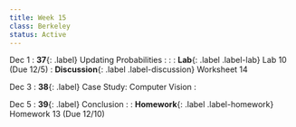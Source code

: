 ```yaml
---
title: Week 15
class: Berkeley
status: Active
---
```


Dec 1
: **37**{: .label} Updating Probabilities
    : <!--{{site.links.lec.slides.slide39}} {{site.links.lec.demo.demo39}}-->
: <!--_Reading:_ -->
: **Lab**{: .label .label-lab} Lab 10<!--{{site.links.lab.lab10}}--> (Due 12/5)
: **Discussion**{: .label .label-discussion} Worksheet 14<!--{{site.links.wksht.wksht14}}-->

Dec 3
: **38**{: .label} Case Study: Computer Vision
    : <!--{{site.links.lec.slides.slide39}} {{site.links.lec.demo.demo39}}-->

Dec 5
: **39**{: .label} Conclusion
  : <!--{{site.links.lec.slides.slide40}} {{site.links.lec.demo.demo40}}-->
: **Homework**{: .label .label-homework} Homework 13<!--{{site.links.hw.hw12}}--> (Due 12/10)